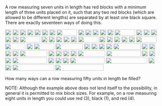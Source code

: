   <p>A row measuring seven units in length has red blocks with a minimum length of three units placed on it, such that any two red blocks (which are allowed to be different lengths) are separated by at least one black square. There are exactly seventeen ways of doing this.</p>                <img src="images/spacer.gif" width="20" height="20" alt="" />  <img src="images/spacer.gif" width="20" height="20" alt="" />  <img src="images/spacer.gif" width="20" height="20" alt="" />  <img src="images/spacer.gif" width="20" height="20" alt="" />  <img src="images/spacer.gif" width="20" height="20" alt="" />  <img src="images/spacer.gif" width="20" height="20" alt="" />  <img src="images/spacer.gif" width="20" height="20" alt="" />              <img src="images/spacer.gif" width="66" height="20" alt="" />  <img src="images/spacer.gif" width="20" height="20" alt="" />  <img src="images/spacer.gif" width="20" height="20" alt="" />  <img src="images/spacer.gif" width="20" height="20" alt="" />  <img src="images/spacer.gif" width="20" height="20" alt="" />              <img src="images/spacer.gif" width="20" height="20" alt="" />  <img src="images/spacer.gif" width="66" height="20" alt="" />  <img src="images/spacer.gif" width="20" height="20" alt="" />  <img src="images/spacer.gif" width="20" height="20" alt="" />  <img src="images/spacer.gif" width="20" height="20" alt="" />                    <img src="images/spacer.gif" width="20" height="20" alt="" />  <img src="images/spacer.gif" width="20" height="20" alt="" />  <img src="images/spacer.gif" width="66" height="20" alt="" />  <img src="images/spacer.gif" width="20" height="20" alt="" />  <img src="images/spacer.gif" width="20" height="20" alt="" />              <img src="images/spacer.gif" width="20" height="20" alt="" />  <img src="images/spacer.gif" width="20" height="20" alt="" />  <img src="images/spacer.gif" width="20" height="20" alt="" />  <img src="images/spacer.gif" width="66" height="20" alt="" />  <img src="images/spacer.gif" width="20" height="20" alt="" />              <img src="images/spacer.gif" width="20" height="20" alt="" />  <img src="images/spacer.gif" width="20" height="20" alt="" />  <img src="images/spacer.gif" width="20" height="20" alt="" />  <img src="images/spacer.gif" width="20" height="20" alt="" />  <img src="images/spacer.gif" width="66" height="20" alt="" />                    <img src="images/spacer.gif" width="66" height="20" alt="" />  <img src="images/spacer.gif" width="20" height="20" alt="" />  <img src="images/spacer.gif" width="66" height="20" alt="" />              <img src="images/spacer.gif" width="89" height="20" alt="" />  <img src="images/spacer.gif" width="20" height="20" alt="" />  <img src="images/spacer.gif" width="20" height="20" alt="" />  <img src="images/spacer.gif" width="20" height="20" alt="" />              <img src="images/spacer.gif" width="20" height="20" alt="" />  <img src="images/spacer.gif" width="89" height="20" alt="" />  <img src="images/spacer.gif" width="20" height="20" alt="" />  <img src="images/spacer.gif" width="20" height="20" alt="" />                    <img src="images/spacer.gif" width="20" height="20" alt="" />  <img src="images/spacer.gif" width="20" height="20" alt="" />  <img src="images/spacer.gif" width="89" height="20" alt="" />  <img src="images/spacer.gif" width="20" height="20" alt="" />              <img src="images/spacer.gif" width="20" height="20" alt="" />  <img src="images/spacer.gif" width="20" height="20" alt="" />  <img src="images/spacer.gif" width="20" height="20" alt="" />  <img src="images/spacer.gif" width="89" height="20" alt="" />              <img src="images/spacer.gif" width="112" height="20" alt="" />  <img src="images/spacer.gif" width="20" height="20" alt="" />  <img src="images/spacer.gif" width="20" height="20" alt="" />                    <img src="images/spacer.gif" width="20" height="20" alt="" />  <img src="images/spacer.gif" width="112" height="20" alt="" />  <img src="images/spacer.gif" width="20" height="20" alt="" />              <img src="images/spacer.gif" width="20" height="20" alt="" />  <img src="images/spacer.gif" width="20" height="20" alt="" />  <img src="images/spacer.gif" width="112" height="20" alt="" />              <img src="images/spacer.gif" width="135" height="20" alt="" />  <img src="images/spacer.gif" width="20" height="20" alt="" />                    <img src="images/spacer.gif" width="20" height="20" alt="" />  <img src="images/spacer.gif" width="135" height="20" alt="" />              <img src="images/spacer.gif" width="158" height="20" alt="" />        &nbsp;        <p>How many ways can a row measuring fifty units in length be filled?</p>  <p class="info">NOTE: Although the example above does not lend itself to the possibility, in general it is permitted to mix block sizes. For example, on a row measuring eight units in length you could use red (3), black (1), and red (4).</p>  